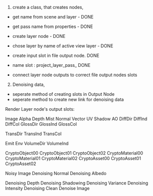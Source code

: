 


1. create a class, that creates nodes,
  - get name from scene and layer - DONE
  - get pass name from properties - DONE
  - create layer node - DONE
  - chose layer by name of active view layer - DONE

  - create input slot in file output node. DONE
  - name slot : project_layer_pass_ DONE
  - connect layer node outputs to correct file output nodes slots


2. Denoising data, 
  - seperate method of creating slots in Output Node
  - seperate method to create new link for denoising data










  Render Layer node's output slots:


Image
Alpha
Depth
Mist
Normal
Vector
UV
Shadow
AO
DiffDir
DiffInd
DiffCol
GlossDir
GlossInd
GlossCol

TransDir
TransInd
TransCol

Emit
Env
VolumeDir
VolumeInd

CryptoObject00
CryptoObject01
CryptoObject02
CryptoMaterial00
CryptoMaterial01
CryptoMaterial02
CryptoAsset00
CryptoAsset01
CryptoAsset02

Noisy Image
Denoising Normal
Denoising Albedo

Denoising Depth
Denoising Shadowing
Denoising Variance
Denoising Intensity
Denoising Clean
Denoise
Image

